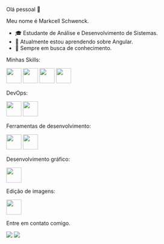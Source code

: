 Olá pessoal 👋

Meu nome é Markcell Schwenck.

- 🎓 Estudante de Análise e Desenvolvimento de Sistemas.
- 🌱 Atualmente estou aprendendo sobre Angular.
- 🚀 Sempre em busca de conhecimento.

Minhas Skills:

<img src="https://cdn.jsdelivr.net/gh/devicons/devicon/icons/html5/html5-original-wordmark.svg" width="40" height="40" />  <img src="https://cdn.jsdelivr.net/gh/devicons/devicon/icons/css3/css3-original-wordmark.svg" width="40" height="40"  />  <img src="https://cdn.jsdelivr.net/gh/devicons/devicon/icons/angularjs/angularjs-original.svg" width="40" height="40"  />  <img src="https://cdn.jsdelivr.net/gh/devicons/devicon/icons/firebase/firebase-plain-wordmark.svg" width="40" height="40" />

DevOps:

<img src="https://cdn.jsdelivr.net/gh/devicons/devicon/icons/git/git-original-wordmark.svg" width="40" height="40" />  <img src="https://cdn.jsdelivr.net/gh/devicons/devicon/icons/github/github-original-wordmark.svg" width="40" height="40" />

Ferramentas de desenvolvimento:

<img src="https://cdn.jsdelivr.net/gh/devicons/devicon/icons/visualstudio/visualstudio-plain.svg" width="40" height="40" />  <img src="https://cdn.jsdelivr.net/gh/devicons/devicon/icons/figma/figma-original.svg" width="40" height="40" />

Desenvolvimento gráfico:

<img src="https://cdn.jsdelivr.net/gh/devicons/devicon/icons/illustrator/illustrator-plain.svg" width="40" height="40" />

Edição de imagens:

<img src="https://cdn.jsdelivr.net/gh/devicons/devicon/icons/photoshop/photoshop-plain.svg" width="40" height="40" />
  
Entre em contato comigo.
  
<div>
<a href = "mailto:Mark Schwenck <markcell.1@gmail.com>"><img src="https://img.shields.io/badge/Gmail-D14836?style=for-the-badge&logo=gmail&logoColor=white" target="_blank"></a>
<a href="https://www.linkedin.com/in/markcellschwenck/" target="_blank"><img src="https://img.shields.io/badge/-LinkedIn-%230077B5?style=for-the-badge&logo=linkedin&logoColor=white" target="_blank"></a>   
</div>
